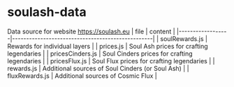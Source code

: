 # soulash-data
Data source for website https://soulash.eu
| file             | content                                          |
|------------------|--------------------------------------------------|
| soulRewards.js   | Rewards for individual layers                    |
| prices.js        | Soul Ash prices for crafting legendaries         |
| pricesCinders.js | Soul Cinders prices for crafting legendaries     |
| pricesFlux.js    | Soul Flux prices for crafting legendaries        |
| rewards.js       | Additional sources of Soul Cinders (or Soul Ash) |
| fluxRewards.js   | Additional sources of Cosmic Flux                |



